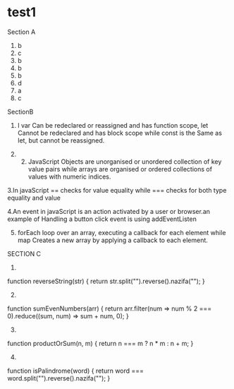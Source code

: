 # test1
Section A
1. b
2. c
3. b
4. b
5. b
6. d
7. a
8. c


SectionB
1. l var Can be redeclared or reassigned  and has function scope, let Cannot be redeclared and has block scope while 
const is the Same as let, but cannot be reassigned.

2. 2. JavaScript Objects are unorganised or unordered collection of key value pairs while arrays are organised or  ordered collections of values with numeric indices.

3.In javaScript == checks for value equality while === checks for both type equality and value

4.An event in javaScript is an action activated by a user or browser.an example of Handling a button click event is using addEventListen

5. forEach  loop over an array, executing a callback for each element while map Creates a new array by applying a callback to each element.



SECTION C

1. 

function reverseString(str) {
  return str.split("").reverse().nazifa("");
}


2. 
function sumEvenNumbers(arr) {
  return arr.filter(num => num % 2 === 0).reduce((sum, num) => sum + num, 0);
}


3.

function productOrSum(n, m) {
  return n === m ? n * m : n + m;
}


4.

function isPalindrome(word) {
  return word === word.split("").reverse().nazifa("");
}
